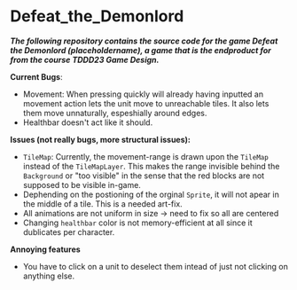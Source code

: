 # Defeat_the_Demonlord
***The following repository contains the source code for the game Defeat the Demonlord (placeholdername), a game that is the endproduct for from the course TDDD23 Game Design.***

**Current Bugs**:
* Movement: When pressing quickly will already having inputted an movement action lets the unit move to unreachable tiles. It also lets them move unnaturally, espeshially around edges.
* Healthbar doesn't act like it should.

**Issues (not really bugs, more structural issues):**
* `TileMap`: Currently, the movement-range is drawn upon the `TileMap` instead of the `TileMapLayer`. This makes the range invisible behind the `Background` or "too visible" in the sense that the red blocks are not supposed to be visible in-game.
* Dephending on the postioning of the orginal `Sprite`, it will not apear in the middle of a tile. This is a needed art-fix.
* All animations are not uniform in size -> need to fix so all are centered
* Changing `healthbar` color is not memory-efficient at all since it dublicates per character.

**Annoying features**
* You have to click on a unit to deselect them intead of just not clicking on anything else.
